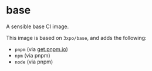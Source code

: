 # base

A sensible base CI image.

This image is based on `3xpo/base`, and adds the following:

- `pnpm` (via [get.pnpm.io](https://get.pnpm.io/install.sh))
- `npm` (via pnpm)
- `node` (via pnpm)
